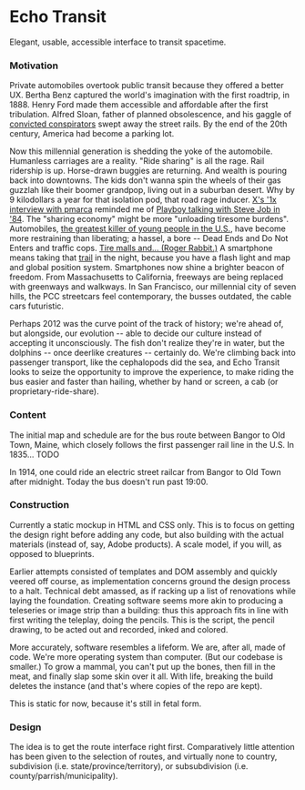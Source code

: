 <h1>Echo Transit</h1>
<p>
	Elegant, usable, accessible interface to transit spacetime.
</p>
<h3>
	Motivation
</h3>
<p>
	Private automobiles overtook public transit because they offered a better UX.
	Bertha Benz captured the world's imagination with the first roadtrip, in 1888.
	Henry Ford made them accessible and affordable after the first tribulation.
	Alfred Sloan, father of planned obsolescence, and his gaggle of <a href="http://wikipedia.org/en/Great_Streetcar_Conspiracy">convicted conspirators</a> swept away the street rails.
	By the end of the 20th century, America had become a parking lot.
</p>
<p>
	Now this millennial generation is shedding the yoke of the automobile.
	Humanless carriages are a reality.
	"Ride sharing" is all the rage.
	Rail ridership is up.
	Horse-drawn buggies are returning.
	And wealth is pouring back into downtowns.
	The kids don't wanna spin the wheels of their gas guzzlah like their boomer grandpop,
	living out in a suburban desert.
	Why by 9 kilodollars a year for that isolation pod, that road rage inducer.
	<a href="">X's '1x interview with pmarca</a> reminded me of <a href="">Playboy talking with Steve Job in '84</a>.
	The "sharing economy" might be more "unloading tiresome burdens".
	Automobiles, <a href="">the greatest killer of young people in the U.S.</a>, have become more restraining than liberating; a hassel, a bore -- Dead Ends and Do Not Enters and traffic cops.
	<a href="">Tire malls and... (Roger Rabbit.)</a>
	A smartphone means taking that <a href="">trail</a> in the night,
	because you have a flash light and map and global position system.
	Smartphones now shine a brighter beacon of freedom.
	From Massachusetts to California, freeways are being replaced with greenways and walkways.
	In San Francisco, our millennial city of seven hills, the PCC streetcars feel contemporary, the busses outdated, the cable cars futuristic.
<p>
	Perhaps 2012 was the curve point of the track of history; we're ahead of, but alongside, our evolution -- able to decide our culture instead of accepting it unconsciously.
	The fish don't realize they're in water, but the dolphins -- once deerlike creatures -- certainly do.
	We're climbing back into passenger transport, like the cephalopods did the sea,
	and Echo Transit looks to seize the opportunity to improve the experience,
	to make riding the bus easier and faster than hailing, whether by hand or screen, a cab (or proprietary-ride-share).
</p>
<h3>
	Content
</h3>
<p>
	The initial map and schedule are for the bus route between Bangor to Old Town, Maine,
	which closely follows the first passenger rail line in the U.S. 
	In 1835... TODO
</p>
<p>
	In 1914, one could ride an electric street railcar from Bangor to Old Town after midnight.
	Today the bus doesn't run past 19:00.
</p>
<h3>
	Construction
</h3>
<p>
	Currently a static mockup in HTML and CSS only.
	This is to focus on getting the design right before adding any code,
	but also building with the actual materials (instead of, say, Adobe products).
	A scale model, if you will, as opposed to blueprints.
</p>
<p>
	Earlier attempts consisted of templates and DOM assembly and quickly veered off course,
	as implementation concerns ground the design process to a halt.
	Technical debt amassed, as if racking up a list of renovations while laying the foundation.
	Creating software seems more akin to producing a teleseries or image strip than a building:
	thus this approach fits in line with first writing the teleplay, doing the pencils.
	This is the script, the pencil drawing, to be acted out and recorded, inked and colored.
</p>
<p>
	More accurately, software resembles a lifeform.
	We are, after all, made of code.
	We're more operating system than computer.
	(But our codebase is smaller.)
	To grow a mammal, you can't put up the bones, then fill in the meat, and finally slap some skin over it all.
	With life, breaking the build deletes the instance (and that's where copies of the repo are kept).
</p>
<p>
	This is static for now, because it's still in fetal form.
</p>
<h3>
	Design
</h3>
<p>
	The idea is to get the route interface right first.
	Comparatively little attention has been given to the selection of routes,
	and virtually none to country,
	subdivision (i.e. state/province/territory),
	or subsubdivision (i.e. county/parrish/municipality).
</p>